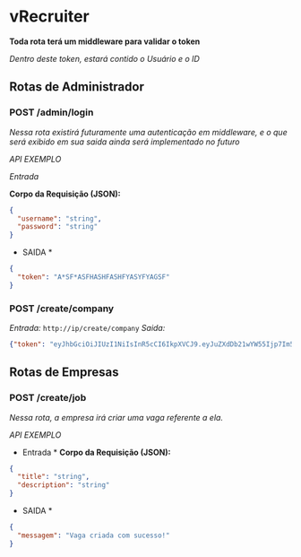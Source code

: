 # vRecruiter

**Toda rota terá um middleware para validar o token**

*Dentro deste token, estará contido o Usuário e o ID*

## Rotas de Administrador

### POST /admin/login

*Nessa rota existirá futuramente uma autenticação em middleware, e o que será exibido em sua saida ainda será implementado no futuro*

*API EXEMPLO*

*Entrada*

**Corpo da Requisição (JSON):**

```json
{
  "username": "string",
  "password": "string"
}
```
* SAIDA *

```json
{
  "token": "A*SF*ASFHASHFASHFYASYFYAGSF"
}
```

### POST /create/company
*Entrada:* ```http://ip/create/company```
*Saida:* 

```Json 
{"token": "eyJhbGciOiJIUzI1NiIsInR5cCI6IkpXVCJ9.eyJuZXdDb21wYW55Ijp7Im5hbWUiOiJjb3JpbnRoaWFucyBGQyIsImlkIjo1fSwiaWF0IjoxNjgzODEzMDczLCJleHAiOjE5OTkzODkwNzN9QbM8CiWlcZk010H5Gd_kttNy-f_UKS8lPcSklQk5.hAU"}
```

## Rotas de Empresas

### POST /create/job

*Nessa rota, a empresa irá criar uma vaga referente a ela.*

*API EXEMPLO*
* Entrada *
**Corpo da Requisição (JSON):**

```json
{
  "title": "string",
  "description": "string"
}
```
* SAIDA *
```json
{
  "messagem": "Vaga criada com sucesso!"
}
```